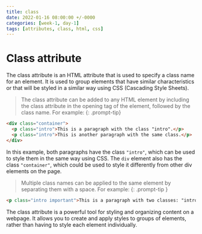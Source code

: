 ```yaml
---
title: class
date: 2022-01-16 08:00:00 +/-0000
categories: [week-1, day-1]
tags: [attributes, class, html, css]
---
```


# Class attribute

The class attribute is an HTML attribute that is used to specify a class name for an element. It is used to group elements that have similar characteristics or that will be styled in a similar way using CSS (Cascading Style Sheets).

>The class attribute can be added to any HTML element by including the class attribute in the opening tag of the element, followed by the class name. For example:
{: .prompt-tip}

```html
<div class="container">
  <p class="intro">This is a paragraph with the class "intro".</p>
  <p class="intro">This is another paragraph with the same class.</p>
</div>
```

In this example, both paragraphs have the class `"intro"`, which can be used to style them in the same way using CSS. The `div` element also has the class `"container"`, which could be used to style it differently from other div elements on the page.

>Multiple class names can be applied to the same element by separating them with a space. For example:
{: .prompt-tip }

```html
<p class="intro important">This is a paragraph with two classes: "intro" and "important".</p>
```

The class attribute is a powerful tool for styling and organizing content on a webpage. It allows you to create and apply styles to groups of elements, rather than having to style each element individually.